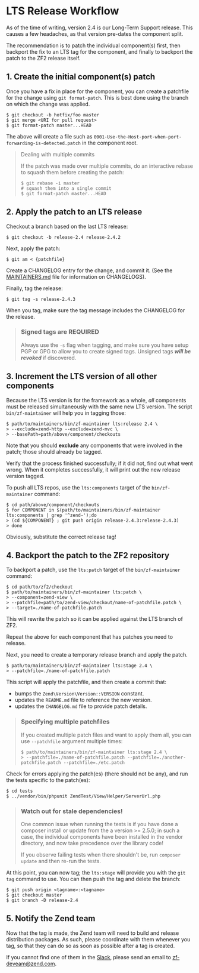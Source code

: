 # LTS Release Workflow

As of the time of writing, version 2.4 is our Long-Term Support release. This causes a few
headaches, as that version pre-dates the component split.

The recommendation is to patch the individual component(s) first, then backport the fix to an LTS
tag for the component, and finally to backport the patch to the ZF2 release itself.

## 1. Create the initial component(s) patch

Once you have a fix in place for the component, you can create a patchfile for the change using `git
format-patch`. This is best done using the branch on which the change was applied.

```console
$ git checkout -b hotfix/foo master
$ git merge <URI for pull request>
$ git format-patch master...HEAD
```

The above will create a file such as `0001-Use-the-Host-port-when-port-forwarding-is-detected.patch`
in the component root.

> Dealing with multiple commits
>
> If the patch was made over multiple commits, do an interactive rebase to squash them before
> creating the patch:
> 
> ```console
> $ git rebase -i master
> # squash them into a single commit
> $ git format-patch master...HEAD
> ```

## 2. Apply the patch to an LTS release

Checkout a branch based on the last LTS release:

```console
$ git checkout -b release-2.4 release-2.4.2
```

Next, apply the patch:

```console
$ git am < {patchfile}
```

Create a CHANGELOG entry for the change, and commit it. (See the [MAINTAINERS.md](MAINTAINERS.md)
file for information on CHANGELOGS).

Finally, tag the release:

```console
$ git tag -s release-2.4.3
```

When you tag, make sure the tag message includes the CHANGELOG for the release.

> ### Signed tags are REQUIRED
>
> Always use the `-s` flag when tagging, and make sure you have setup PGP or GPG
> to allow you to create signed tags. Unsigned tags _**will be revoked**_ if
> discovered.

## 3. Increment the LTS version of all other components

Because the LTS version is for the framework as a whole, *all* components must be released
simultaneously with the same new LTS version. The script `bin/zf-maintainer` will help you in
tagging those:

```console
$ path/to/maintainers/bin/zf-maintainer lts:release 2.4 \
> --exclude=zend-http --exclude=zend-mvc \
> --basePath=path/above/component/checkouts
```

Note that you should **exclude** any components that were involved in the patch; those should
already be tagged.

Verify that the process finished successfully; if it did not, find out what went wrong. When it
completes successfully, it will print out the new release version tagged.

To push all LTS repos, use the `lts:components` target of the `bin/zf-maintainer` command:

```console
$ cd path/above/component/checkouts
$ for COMPONENT in $(path/to/maintainers/bin/zf-maintainer lts:components | grep '^zend-');do
> (cd ${COMPONENT} ; git push origin release-2.4.3:release-2.4.3)
> done
```

Obviously, substitute the correct release tag!

## 4. Backport the patch to the ZF2 repository

To backport a patch, use the `lts:patch` target of the `bin/zf-maintainer` command:

```console
$ cd path/to/zf2/checkout
$ path/to/maintainers/bin/zf-maintainer lts:patch \
> --component=zend-view \
> --patchfile=path/to/zend-view/checkout/name-of-patchfile.patch \
> --target=./name-of-patchfile.patch
```

This will rewrite the patch so it can be applied against the LTS branch of ZF2.

Repeat the above for each component that has patches you need to release.

Next, you need to create a temporary release branch and apply the patch.

```console
$ path/to/maintainers/bin/zf-maintainer lts:stage 2.4 \
> --patchfile=./name-of-patchfile.patch
```

This script will apply the patchfile, and then create a commit that:

- bumps the `Zend\Version\Version::VERSION` constant.
- updates the `README.md` file to reference the new version.
- updates the `CHANGELOG.md` file to provide patch details.

> ### Specifying multiple patchfiles
>
> If you created multiple patch files and want to apply them all, you can use
> `--patchfile` argument multiple times:
>
> ```console
> $ path/to/maintainers/bin/zf-maintainer lts:stage 2.4 \
> > --patchfile=./name-of-patchfile.patch --patchfile=./another-patchfile.patch --patchfile=./etc.patch
> ```

Check for errors applying the patch(es) (there should not be any), and run the tests specific to the
patch(es):

```console
$ cd tests
$ ../vendor/bin/phpunit ZendTest/View/Helper/ServerUrl.php
```

> ### Watch out for stale dependencies!
>
> One common issue when running the tests is if you have done a composer install or update from the
> a version >= 2.5.0; in such a case, the individual components have been installed in the vendor
> directory, and now take precedence over the library code!
>
> If you observe failing tests when there shouldn't be, run `composer update` and then re-run the
> tests.

At this point, you can now tag; the `lts:stage` will provide you with the `git tag` command to
use. You can then push the tag and delete the branch:

```console
$ git push origin <tagname>:<tagname>
$ git checkout master
$ git branch -D release-2.4
```

## 5. Notify the Zend team

Now that the tag is made, the Zend team will need to build and release distribution packages. As
such, please coordinate with them whenever you tag, so that they can do so as soon as possible after
a tag is created.

If you cannot find one of them in the [Slack](https://zendframework-slack.herokuapp.com),
please send an email to zf-deveam@zend.com.
